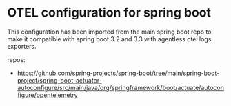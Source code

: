 # OTEL configuration for spring boot

This configuration has been imported from the main spring boot repo to make it compatible with spring boot 3.2 and 3.3 with agentless otel logs exporters.

repos: 
- https://github.com/spring-projects/spring-boot/tree/main/spring-boot-project/spring-boot-actuator-autoconfigure/src/main/java/org/springframework/boot/actuate/autoconfigure/opentelemetry